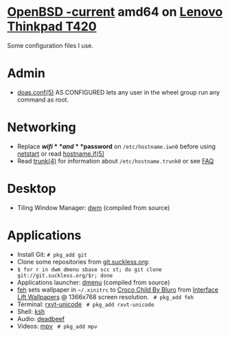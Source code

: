 # [OpenBSD -current](https://www.openbsd.org/faq/current.html) amd64 on [Lenovo Thinkpad T420](http://shop.lenovo.com/us/en/laptops/thinkpad/t-series/t420s/)

Some configuration files I use.

# Admin
* [doas.conf(5)](http://man.openbsd.org/doas.conf) AS CONFIGURED lets any user in the wheel group run any command as root.

# Networking
* Replace **$wifi** and **$password** on `/etc/hostname.iwn0` before using [netstart](http://man.openbsd.org/netstart) or read [hostname.if(5)](http://man.openbsd.org/hostname.if)
* Read [trunk(4)](http://man.openbsd.org/trunk) for information about `/etc/hostname.trunk0` or see [FAQ](https://www.openbsd.org/faq/faq6.html)

# Desktop
* Tiling Window Manager: [dwm](http://dwm.suckless.org/) (compiled from source)

# Applications
* Install Git: ```# pkg_add git```
* Clone some repositories from [git.suckless.org](http://git.suckless.org/):
* ```$ for r in dwm dmenu sbase scc st; do git clone git://git.suckless.org/$r; done```
* Applications launcher: [dmenu](http://tools.suckless.org/dmenu/) (compiled from source)
* [feh](https://feh.finalrewind.org/) sets wallpaper in `~/.xinitrc` to [Croco Child By Bluro](https://interfacelift.com/wallpaper/details/3922/croco_child.html) from [Interface Lift Wallpapers](https://interfacelift.com/wallpaper/downloads/date/any/) @ 1366x768 screen resolution.
``` # pkg_add feh```
* Terminal: [rxvt-unicode](http://software.schmorp.de/pkg/rxvt-unicode.html)
``` # pkg_add rxvt-unicode```
* Shell: [ksh](http://man.openbsd.org/ksh)
* Audio: [deadbeef](http://deadbeef.sourceforge.net/)
* Videos: [mpv](https://mpv.io/)
  ``` # pkg_add mpv```
